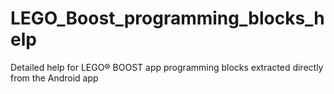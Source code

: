 # LEGO_Boost_programming_blocks_help
Detailed help for LEGO® BOOST app programming blocks extracted directly from the Android app
